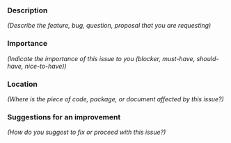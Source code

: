 ### Description

_(Describe the feature, bug, question, proposal that you are requesting)_

### Importance

_(Indicate the importance of this issue to you (blocker, must-have, should-have, nice-to-have))_

### Location

_(Where is the piece of code, package, or document affected by this issue?)_

### Suggestions for an improvement

_(How do you suggest to fix or proceed with this issue?)_
